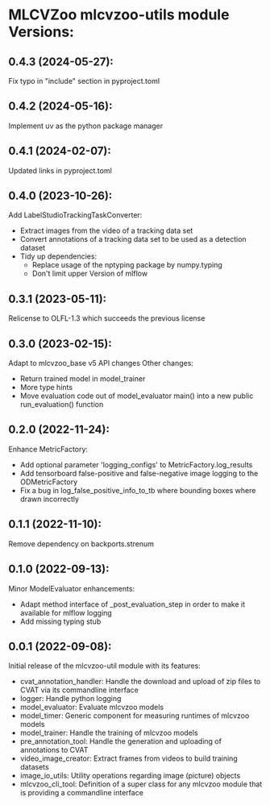 # MLCVZoo mlcvzoo-utils module Versions:

0.4.3 (2024-05-27):
-------------------
Fix typo in "include" section in pyproject.toml

0.4.2 (2024-05-16):
-------------------
Implement uv as the python package manager

0.4.1 (2024-02-07):
-------------------
Updated links in pyproject.toml

0.4.0 (2023-10-26):
-------------------
Add LabelStudioTrackingTaskConverter:
- Extract images from the video of a tracking data set
- Convert annotations of a tracking data set to be used as a detection dataset
- Tidy up dependencies:
  - Replace usage of the nptyping package by numpy.typing
  - Don't limit upper Version of mlflow

0.3.1 (2023-05-11):
-------------------
Relicense to OLFL-1.3 which succeeds the previous license

0.3.0 (2023-02-15):
------------------
Adapt to mlcvzoo_base v5 API changes
Other changes:
- Return trained model in model_trainer
- More type hints
- Move evaluation code out of model_evaluator main()
  into a new public run_evaluation() function

0.2.0 (2022-11-24):
------------------
Enhance MetricFactory:
- Add optional parameter 'logging_configs' to MetricFactory.log_results
- Add tensorboard false-positive and false-negative image logging to the ODMetricFactory
- Fix a bug in log_false_positive_info_to_tb where bounding boxes where
  drawn incorrectly

0.1.1 (2022-11-10):
------------------
Remove dependency on backports.strenum

0.1.0 (2022-09-13):
------------------
Minor ModelEvaluator enhancements:
- Adapt method interface of _post_evaluation_step in order to make it
  available for mlflow logging
- Add missing typing stub

0.0.1 (2022-09-08):
------------------
Initial release of the mlcvzoo-util module with its features:
- cvat_annotation_handler: Handle the download and upload of zip files to CVAT via its
  commandline interface
- logger: Handle python logging
- model_evaluator: Evaluate mlcvzoo models
- model_timer: Generic component for measuring runtimes of mlcvzoo models
- model_trainer: Handle the training of mlcvzoo models
- pre_annotation_tool: Handle the generation and uploading of annotations to CVAT
- video_image_creator: Extract frames from videos to build training datasets
- image_io_utils: Utility operations regarding image (picture) objects
- mlcvzoo_cli_tool: Definition of a super class for any mlcvzoo module that is
  providing a commandline interface
